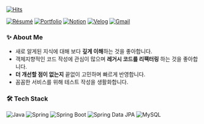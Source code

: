 [![Hits](https://hits.seeyoufarm.com/api/count/incr/badge.svg?url=https%3A%2F%2Fgithub.com%2Fkyukong&count_bg=%23FFE305&title_bg=%23000000&icon=&icon_color=%23050505&title=hits&edge_flat=false)](https://hits.seeyoufarm.com)

[![Résumé](https://img.shields.io/badge/Résumé-018EF5?style=flat&logo=ReadMe&logoColor=white&link=https://kyukong.notion.site/11cff8ab3ec645abb1cb35de10965b3f)](https://kyukong.notion.site/11cff8ab3ec645abb1cb35de10965b3f)
[![Portfolio](https://img.shields.io/badge/Portfolio-FF5A5F?style=flat&logo=readthedocs&logoColor=white&link=https://kyukong.notion.site/3b5ae0a22faf4266aa484877c2a6ea53?pvs=4)](https://kyukong.notion.site/3b5ae0a22faf4266aa484877c2a6ea53?pvs=4)
[![Notion](https://img.shields.io/badge/Blog-000000?style=flat&logo=Notion&logoColor=white&link=https://kyukong.notion.site/0ee65a20ef614c81943443d433f9d033)](https://kyukong.notion.site/0ee65a20ef614c81943443d433f9d033)
[![Velog](https://img.shields.io/badge/Velog-00B388?style=flat&logo=Velog&logoColor=white&link=https://velog.io/@rudnf003)](https://velog.io/@rudnf003)
[![Gmail](https://img.shields.io/badge/Gmail-EA4335?style=flat&logo=Gmail&logoColor=white&link=mailto:kyb062666@gmail.com)](mailto:kyb062666@gmail.com)

### ✨ About Me
- 새로 알게된 지식에 대해 보다 **깊게 이해**하는 것을 좋아합니다.
- 객체지향적인 코드 작성에 관심이 많으며 **레거시 코드를 리팩터링** 하는 것을 좋아합니다.
- **더 개선할 점이 없는지** 끝없이 고민하며 빠르게 반영합니다.
- 꼼꼼한 서비스를 위해 테스트 작성을 생활화합니다.

### 🛠 Tech Stack
![Java](https://img.shields.io/badge/Java-007396?style=flat&logo=Java&logoColor=white)
![Spring](https://img.shields.io/badge/Spring-6DB33F?style=flat&logo=Spring&logoColor=white)
![Spring Boot](https://img.shields.io/badge/Spring%20Boot-6DB33F?style=flat&logo=Spring%20Boot&logoColor=white)
![Spring Data JPA](https://img.shields.io/badge/Spring%20Data%20JPA-6DB33F?style=flat&logo=Spring%20Data%20JPA&logoColor=white)
![MySQL](https://img.shields.io/badge/MySQL-4479A1?style=flat&logo=MySQL&logoColor=white)
